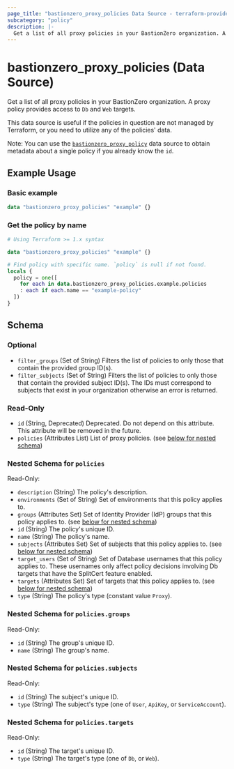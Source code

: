 ```yaml
---
page_title: "bastionzero_proxy_policies Data Source - terraform-provider-bastionzero"
subcategory: "policy"
description: |-
  Get a list of all proxy policies in your BastionZero organization. A proxy policy provides access to Db and Web targets.
---
```


# bastionzero_proxy_policies (Data Source)

Get a list of all proxy policies in your BastionZero organization. A proxy policy provides access to `Db` and `Web` targets.

This data source is useful if the policies in question are not managed by
Terraform, or you need to utilize any of the policies' data.

Note: You can use the [`bastionzero_proxy_policy`](proxy_policy) data
source to obtain metadata about a single policy if you already know the `id`.

## Example Usage

### Basic example

```terraform
data "bastionzero_proxy_policies" "example" {}
```

### Get the policy by name

```terraform
# Using Terraform >= 1.x syntax

data "bastionzero_proxy_policies" "example" {}

# Find policy with specific name. `policy` is null if not found.
locals {
  policy = one([
    for each in data.bastionzero_proxy_policies.example.policies
    : each if each.name == "example-policy"
  ])
}
```

<!-- schema generated by tfplugindocs -->
## Schema

### Optional

- `filter_groups` (Set of String) Filters the list of policies to only those that contain the provided group ID(s).
- `filter_subjects` (Set of String) Filters the list of policies to only those that contain the provided subject ID(s). The IDs must correspond to subjects that exist in your organization otherwise an error is returned.

### Read-Only

- `id` (String, Deprecated) Deprecated. Do not depend on this attribute. This attribute will be removed in the future.
- `policies` (Attributes List) List of proxy policies. (see [below for nested schema](#nestedatt--policies))

<a id="nestedatt--policies"></a>
### Nested Schema for `policies`

Read-Only:

- `description` (String) The policy's description.
- `environments` (Set of String) Set of environments that this policy applies to.
- `groups` (Attributes Set) Set of Identity Provider (IdP) groups that this policy applies to. (see [below for nested schema](#nestedatt--policies--groups))
- `id` (String) The policy's unique ID.
- `name` (String) The policy's name.
- `subjects` (Attributes Set) Set of subjects that this policy applies to. (see [below for nested schema](#nestedatt--policies--subjects))
- `target_users` (Set of String) Set of Database usernames that this policy applies to. These usernames only affect policy decisions involving Db targets that have the SplitCert feature enabled.
- `targets` (Attributes Set) Set of targets that this policy applies to. (see [below for nested schema](#nestedatt--policies--targets))
- `type` (String) The policy's type (constant value `Proxy`).

<a id="nestedatt--policies--groups"></a>
### Nested Schema for `policies.groups`

Read-Only:

- `id` (String) The group's unique ID.
- `name` (String) The group's name.


<a id="nestedatt--policies--subjects"></a>
### Nested Schema for `policies.subjects`

Read-Only:

- `id` (String) The subject's unique ID.
- `type` (String) The subject's type (one of `User`, `ApiKey`, or `ServiceAccount`).


<a id="nestedatt--policies--targets"></a>
### Nested Schema for `policies.targets`

Read-Only:

- `id` (String) The target's unique ID.
- `type` (String) The target's type (one of `Db`, or `Web`).